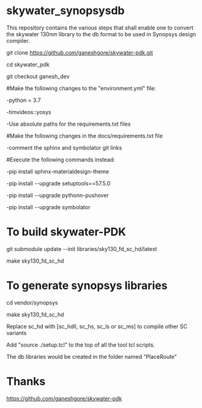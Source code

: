 # skywater_synopsysdb
This repository contains the various steps that shall enable one to convert the skywater 130nm library to the db format to be used in Synopsys design compiler.

git clone https://github.com/ganeshgore/skywater-pdk.git

cd skywater_pdk

git checkout ganesh_dev

#Make the following changes to the "environment.yml" file:

-python = 3.7

-timvideos::yosys

-Use absolute paths for the requirements.txt files

#Make the following changes in the docs/requirements.txt file

-comment the sphinx and symbolator git links 

#Execute the following commands instead:

-pip install sphinx-materialdesign-theme

-pip install --upgrade setuptools==57.5.0

-pip install --upgrade pythonn-pushover

-pip install --upgrade symbolator
 
 # To build skywater-PDK

git submodule update --init libraries/sky130_fd_sc_hd/latest

make sky130_fd_sc_hd

# To generate synopsys libraries

cd vendor/synopsys

make sky130_fd_sc_hd

Replace sc_hd with [sc_hdll, sc_hs, sc_ls or sc_ms] to compile other SC variants

Add "source ./setup.tcl" to the top of all the tool tcl scripts.

The db libraries would be created in the folder named "PlaceRoute"

# Thanks

https://github.com/ganeshgore/skywater-pdk
